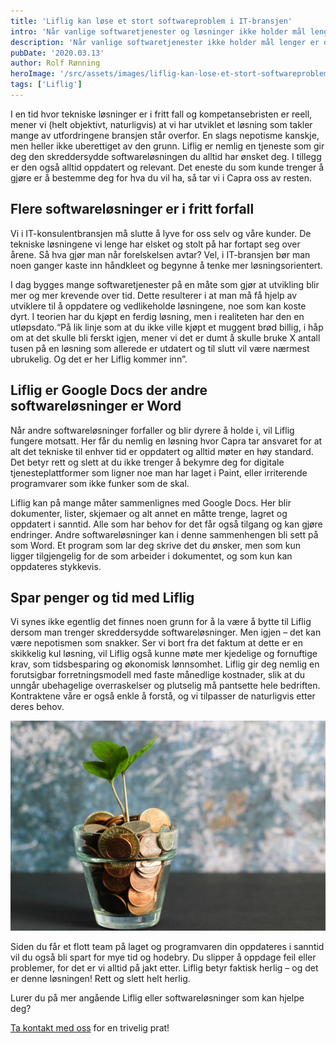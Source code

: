 ```yaml
---
title: 'Liflig kan løse et stort softwareproblem i IT-bransjen'
intro: 'Når vanlige softwaretjenester og løsninger ikke holder mål lenger er det på tide å ta affære. Liflig kan være løsningen på et utbredt problem i IT-bransjen.'
description: 'Når vanlige softwaretjenester ikke holder mål lenger er det på tide å ta affære. Liflig kan være løsningen på et utbredt problem i IT-bransjen. Les mer >>'
pubDate: '2020.03.13'
author: Rolf Rønning
heroImage: '/src/assets/images/liflig-kan-lose-et-stort-softwareproblem-i-it-bransjen/hero.webp'
tags: ['Liflig']
---
```


I en tid hvor tekniske løsninger er i fritt fall og kompetansebristen er reell, mener vi (helt objektivt, naturligvis) at vi har utviklet et løsning som takler mange av utfordringene bransjen står overfor. En slags nepotisme kanskje, men heller ikke uberettiget av den grunn. Liflig er nemlig en tjeneste som gir deg den skreddersydde softwareløsningen du alltid har ønsket deg. I tillegg er den også alltid oppdatert og relevant. Det eneste du som kunde trenger å gjøre er å bestemme deg for hva du vil ha, så tar vi i Capra oss av resten.

## Flere softwareløsninger er i fritt forfall

Vi i IT-konsulentbransjen må slutte å lyve for oss selv og våre kunder. De tekniske løsningene vi lenge har elsket og stolt på har fortapt seg over årene. Så hva gjør man når forelskelsen avtar? Vel, i IT-bransjen bør man noen ganger kaste inn håndkleet og begynne å tenke mer løsningsorientert.

I dag bygges mange softwaretjenester på en måte som gjør at utvikling blir mer og mer krevende over tid. Dette resulterer i at man må få hjelp av utviklere til å oppdatere og vedlikeholde løsningene, noe som kan koste dyrt. I teorien har du kjøpt en ferdig løsning, men i realiteten har den en utløpsdato.“På lik linje som at du ikke ville kjøpt et muggent brød billig, i håp om at det skulle bli ferskt igjen, mener vi det er dumt å skulle bruke X antall tusen på en løsning som allerede er utdatert og til slutt vil være nærmest ubrukelig. Og det er her Liflig kommer inn”.

## Liflig er Google Docs der andre softwareløsninger er Word

Når andre softwareløsninger forfaller og blir dyrere å holde i, vil Liflig fungere motsatt. Her får du nemlig en løsning hvor Capra tar ansvaret for at alt det tekniske til enhver tid er oppdatert og alltid møter en høy standard.  Det betyr rett og slett at du ikke trenger å bekymre deg for digitale tjenesteplattformer som ligner noe man har laget i Paint, eller irriterende programvarer som ikke funker som de skal.

Liflig kan på mange måter sammenlignes med Google Docs. Her blir dokumenter, lister, skjemaer og alt annet en måtte trenge, lagret og oppdatert i sanntid. Alle som har behov for det får også tilgang og kan gjøre endringer. Andre softwareløsninger kan i denne sammenhengen bli sett på som Word. Et program som lar deg skrive det du ønsker, men som kun ligger tilgjengelig for de som arbeider i dokumentet, og som kun kan oppdateres stykkevis.

## Spar penger og tid med Liflig

Vi synes ikke egentlig det finnes noen grunn for å la være å bytte til Liflig dersom man trenger skreddersydde softwareløsninger. Men igjen – det kan være nepotismen som snakker. Ser vi bort fra det faktum at dette er en skikkelig kul løsning, vil Liflig også kunne møte mer kjedelige og fornuftige krav, som tidsbesparing og økonomisk lønnsomhet. Liflig gir deg nemlig en forutsigbar forretningsmodell med faste månedlige kostnader, slik at du unngår ubehagelige overraskelser og plutselig må pantsette hele bedriften. Kontraktene våre er også enkle å forstå, og vi tilpasser de naturligvis etter deres behov.

![Pengeplante](../../assets/images/liflig-kan-lose-et-stort-softwareproblem-i-it-bransjen/pengeplante.webp)

Siden du får et flott team på laget og programvaren din oppdateres i sanntid vil du også bli spart for mye tid og hodebry. Du slipper å oppdage feil eller problemer, for det er vi alltid på jakt etter. Liflig betyr faktisk herlig – og det er denne løsningen! Rett og slett helt herlig.

Lurer du på mer angående Liflig eller softwareløsninger som kan hjelpe deg?

[Ta kontakt med oss](https://www.liflig.no/kontakt-oss) for en trivelig prat!